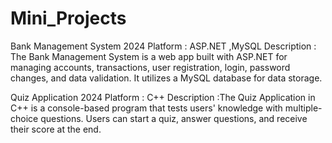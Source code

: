 # Mini_Projects
Bank Management System 2024
Platform : ASP.NET ,MySQL
Description : The Bank Management System is a web app built with ASP.NET for
managing accounts, transactions, user registration, login, password changes, and
data validation. It utilizes a MySQL database for data storage.


Quiz Application 2024
Platform : C++
Description :The Quiz Application in C++ is a console-based program that tests
users' knowledge with multiple-choice questions. Users can start a quiz, answer
questions, and receive their score at the end.
